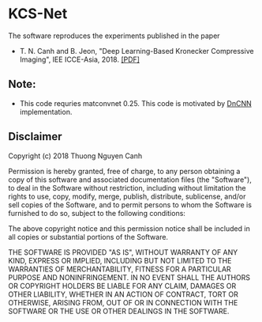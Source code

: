 # KCS-Net
The software reproduces the experiments published in the paper

* T. N. Canh and B. Jeon, "Deep Learning-Based Kronecker Compressive Imaging", IEE ICCE-Asia, 2018. [[PDF]](https://www.researchgate.net/publication/324969818_Deep_Learning-Based_Kronecker_Compressive_Imaging)

## Note: 
* This code requries matconvnet 0.25. This code is motivated by [DnCNN](https://github.com/cszn/DnCNN) implementation. 

## Disclaimer
Copyright (c) 2018 Thuong Nguyen Canh

Permission is hereby granted, free of charge, to any person obtaining a copy of
this software and associated documentation files (the "Software"), to deal in
the Software without restriction, including without limitation the rights to
use, copy, modify, merge, publish, distribute, sublicense, and/or sell copies of
the Software, and to permit persons to whom the Software is furnished to do so,
subject to the following conditions:

The above copyright notice and this permission notice shall be included in all
copies or substantial portions of the Software.

THE SOFTWARE IS PROVIDED "AS IS", WITHOUT WARRANTY OF ANY KIND, EXPRESS OR
IMPLIED, INCLUDING BUT NOT LIMITED TO THE WARRANTIES OF MERCHANTABILITY, FITNESS
FOR A PARTICULAR PURPOSE AND NONINFRINGEMENT. IN NO EVENT SHALL THE AUTHORS OR
COPYRIGHT HOLDERS BE LIABLE FOR ANY CLAIM, DAMAGES OR OTHER LIABILITY, WHETHER
IN AN ACTION OF CONTRACT, TORT OR OTHERWISE, ARISING FROM, OUT OF OR IN
CONNECTION WITH THE SOFTWARE OR THE USE OR OTHER DEALINGS IN THE SOFTWARE.




